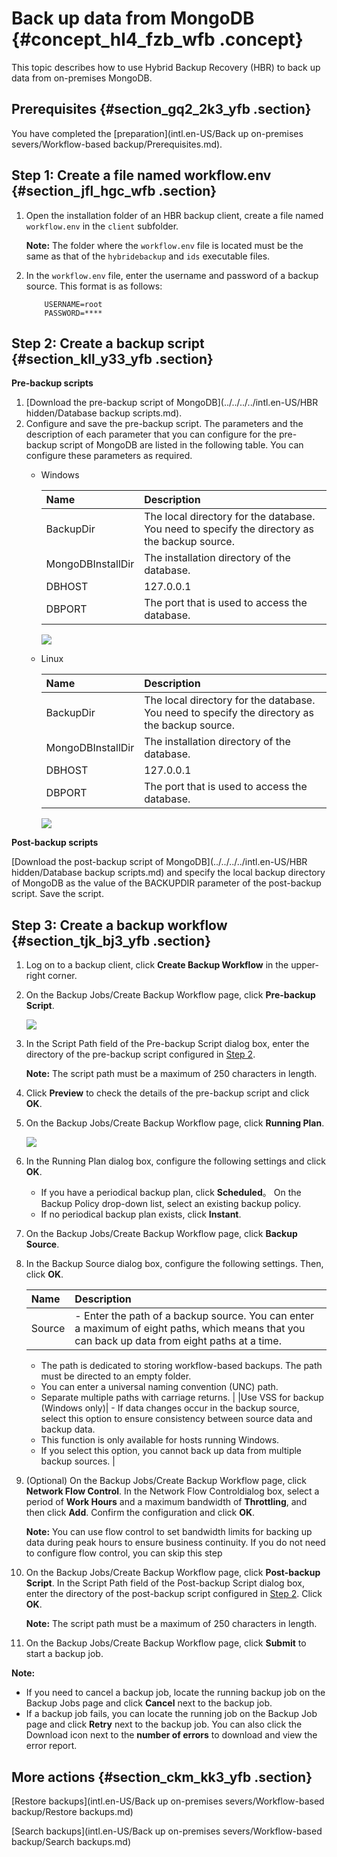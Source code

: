 # Back up data from MongoDB {#concept_hl4_fzb_wfb .concept}

This topic describes how to use Hybrid Backup Recovery \(HBR\) to back up data from on-premises MongoDB.

## Prerequisites {#section_gq2_2k3_yfb .section}

You have completed the [preparation](intl.en-US/Back up on-premises severs/Workflow-based backup/Prerequisites.md).

## Step 1: Create a file named workflow.env {#section_jfl_hgc_wfb .section}

1.  Open the installation folder of an HBR backup client, create a file named `workflow.env` in the `client` subfolder.

    **Note:** The folder where the `workflow.env` file is located must be the same as that of the `hybridebackup` and `ids` executable files.

2.  In the `workflow.env` file, enter the username and password of a backup source. This format is as follows:

    ``` {#codeblock_8rf_e9n_u3q}
        USERNAME=root
        PASSWORD=****
    ```


## Step 2: Create a backup script {#section_kll_y33_yfb .section}

 **Pre-backup scripts** 

1.  [Download the pre-backup script of MongoDB](../../../../intl.en-US/HBR hidden/Database backup scripts.md).
2.  Configure and save the pre-backup script. The parameters and the description of each parameter that you can configure for the pre-backup script of MongoDB are listed in the following table. You can configure these parameters as required.
    -   Windows

        |Name|Description|
        |:---|:----------|
        |BackupDir|The local directory for the database. You need to specify the directory as the backup source.|
        |MongoDBInstallDir|The installation directory of the database.|
        |DBHOST|127.0.0.1|
        |DBPORT|The port that is used to access the database.|

        ![](http://static-aliyun-doc.oss-cn-hangzhou.aliyuncs.com/assets/img/64702/156576323155462_en-US.png)

    -   Linux

        |Name|Description|
        |:---|:----------|
        |BackupDir|The local directory for the database. You need to specify the directory as the backup source.|
        |MongoDBInstallDir|The installation directory of the database.|
        |DBHOST|127.0.0.1|
        |DBPORT|The port that is used to access the database.|

        ![](http://static-aliyun-doc.oss-cn-hangzhou.aliyuncs.com/assets/img/64702/156576323155463_en-US.png)


 **Post-backup scripts** 

[Download the post-backup script of MongoDB](../../../../intl.en-US/HBR hidden/Database backup scripts.md) and specify the local backup directory of MongoDB as the value of the BACKUPDIR parameter of the post-backup script. Save the script.

## Step 3: Create a backup workflow {#section_tjk_bj3_yfb .section}

1.  Log on to a backup client, click **Create Backup Workflow** in the upper-right corner.
2.  On the Backup Jobs/Create Backup Workflow page, click **Pre-backup Script**.

    ![](http://static-aliyun-doc.oss-cn-hangzhou.aliyuncs.com/assets/img/64702/156576323155464_en-US.png)

3.  In the Script Path field of the Pre-backup Script dialog box, enter the directory of the pre-backup script configured in [Step 2](#section_kll_y33_yfb).

    **Note:** The script path must be a maximum of 250 characters in length.

4.  Click **Preview** to check the details of the pre-backup script and click **OK**.
5.  On the Backup Jobs/Create Backup Workflow page, click **Running Plan**.

    ![](http://static-aliyun-doc.oss-cn-hangzhou.aliyuncs.com/assets/img/64702/156576323155465_en-US.png)

6.  In the Running Plan dialog box, configure the following settings and click **OK**.
    -   If you have a periodical backup plan, click **Scheduled**。 On the Backup Policy drop-down list, select an existing backup policy.
    -   If no periodical backup plan exists, click **Instant**.
7.  On the Backup Jobs/Create Backup Workflow page, click **Backup Source**.
8.  In the Backup Source dialog box, configure the following settings. Then, click **OK**.

    |Name|Description|
    |:---|:----------|
    |Source|     -   Enter the path of a backup source. You can enter a maximum of eight paths, which means that you can back up data from eight paths at a time.
    -   The path is dedicated to storing workflow-based backups. The path must be directed to an empty folder.
    -   You can enter a universal naming convention \(UNC\) path.
    -   Separate multiple paths with carriage returns.
 |
    |Use VSS for backup \(Windows only\)|     -   If data changes occur in the backup source, select this option to ensure consistency between source data and backup data.
    -   This function is only available for hosts running Windows.
    -   If you select this option, you cannot back up data from multiple backup sources.
 |

9.  \(Optional\) On the Backup Jobs/Create Backup Workflow page, click **Network Flow Control**. In the Network Flow Controldialog box, select a period of **Work Hours** and a maximum bandwidth of **Throttling**, and then click **Add**. Confirm the configuration and click **OK**.

    **Note:** You can use flow control to set bandwidth limits for backing up data during peak hours to ensure business continuity. If you do not need to configure flow control, you can skip this step

10. On the Backup Jobs/Create Backup Workflow page, click **Post-backup Script**. In the Script Path field of the Post-backup Script dialog box, enter the directory of the post-backup script configured in [Step 2](#section_kll_y33_yfb). Click **OK**.

    **Note:** The script path must be a maximum of 250 characters in length.

11. On the Backup Jobs/Create Backup Workflow page, click **Submit** to start a backup job.

**Note:** 

-   If you need to cancel a backup job, locate the running backup job on the Backup Jobs page and click **Cancel** next to the backup job.
-   If a backup job fails, you can locate the running job on the Backup Job page and click **Retry** next to the backup job. You can also click the Download icon next to the **number of errors** to download and view the error report.

## More actions {#section_ckm_kk3_yfb .section}

[Restore backups](intl.en-US/Back up on-premises severs/Workflow-based backup/Restore backups.md)

[Search backups](intl.en-US/Back up on-premises severs/Workflow-based backup/Search backups.md)

